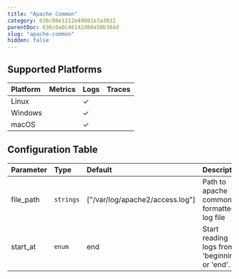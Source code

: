 ```yaml
---
title: "Apache Common"
category: 636c08e1212e49001e7a3032
parentDoc: 636c0a0c46142d00a50b384d
slug: "apache-common"
hidden: false
---
```

## Supported Platforms

| Platform | Metrics | Logs | Traces |
| :------- | :------ | :--- | :----- |
| Linux    |         | ✓    |        |
| Windows  |         | ✓    |        |
| macOS    |         | ✓    |        |

## Configuration Table

| Parameter | Type      | Default                         | Description                                   |
| :-------- | :-------- | :------------------------------ | :-------------------------------------------- |
| file_path | `strings` | ["/var/log/apache2/access.log"] | Path to apache common formatted log file      |
| start_at  | `enum`    | end                             | Start reading logs from 'beginning' or 'end'. |
